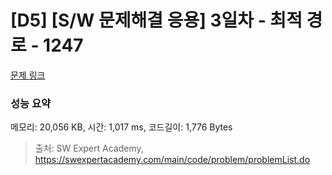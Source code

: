 # [D5] [S/W 문제해결 응용] 3일차 - 최적 경로 - 1247 

[문제 링크](https://swexpertacademy.com/main/code/problem/problemDetail.do?contestProbId=AV15OZ4qAPICFAYD) 

### 성능 요약

메모리: 20,056 KB, 시간: 1,017 ms, 코드길이: 1,776 Bytes



> 출처: SW Expert Academy, https://swexpertacademy.com/main/code/problem/problemList.do